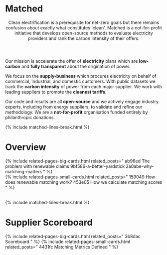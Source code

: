 # Matched

<header><p class="post-desc fw-light mb-4">
Clean electrification is a prerequisite for net-zero goals but there remains confusion about exactly what constitutes 'clean'.
Matched is a not-for-profit initiative that develops open-source methods to evaluate electricity providers and rank the carbon intensity of their offers.
</p></header>

Our mission is accelerate the offer of **electricity** plans which are **low-carbon** and **fully transparent** about the origination of power.

We focus on the **supply-business** which procures electricity on behalf of commercial, industrial, and domestic customers. With public datasets we track the **carbon intensity** of power from each major supplier. We work with leading suppliers to promote the **cleanest tariffs**.

  Our code and results are all **open-source** and we actively engage industry experts, including from energy suppliers, to validate and refine our methodology. We are a **not-for-profit** organisation funded entirely by philanthropic donations.


{% include matched-lines-break.html %}

# Overview
{% include related-pages-big-cards.html related_posts="
  ab96ed The problem with renewable claims
  9bf586-a-better-yardstick
  2a0abe-why-matching-matters
" %}
<br>
{% include related-pages-small-cards.html related_posts="
  159049 How does renewable matching work?
  453e05 How we calculate matching scores
" %}

<br>
{% include matched-lines-break.html %}
<br>



# Supplier Scoreboard
{% include related-pages-big-cards.html related_posts="
  3b8dac Scoreboard
" %}
{% include related-pages-small-cards.html related_posts="
  4431fc Matching Metrics Defined
" %}


